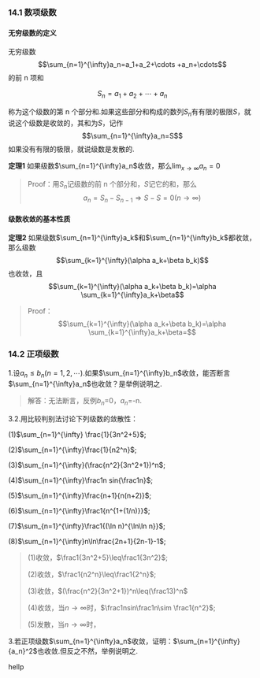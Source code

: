 ### 14.1    数项级数

#### **无穷级数的定义**

无穷级数$$\sum_{n=1}^{\infty}a_n=a_1+a_2+\cdots +a_n+\cdots$$的前 n 项和

$$S_n=a_1+a_2+\cdots+a_n$$

称为这个级数的第 n 个部分和.如果这些部分和构成的数列${S_n}$有有限的极限$S$，就说这个级数是收敛的，其和为$S$，记作$$\sum_{n=1}^{\infty}a_n=S$$如果没有有限的极限，就说级数是发散的.

**定理1** 
如果级数$\sum_{n=1}^{\infty}a_n$收敛，那么$\lim_{x \to \infty} a_n=0$

> Proof：用$S_n$记级数的前 n 个部分和，$S$记它的和，那么
> $$a_n=S_n-S_{n-1}\Rightarrow S-S=0(n\to \infty)$$

#### 级数收敛的基本性质

**定理2**
如果级数$\sum_{n=1}^{\infty}a_k$和$\sum_{n=1}^{\infty}b_k$都收敛，那么级数$$\sum_{k=1}^{\infty}(\alpha a_k+\beta b_k)$$也收敛，且$$\sum_{k=1}^{\infty}(\alpha a_k+\beta b_k)=\alpha \sum_{k=1}^{\infty}a_k+\beta$$

> Proof：$$\sum_{k=1}^{\infty}(\alpha a_k+\beta b_k)=\alpha \sum_{k=1}^{\infty}a_k+\beta=$$

### 14.2 正项级数

1.设$a_n\leq b_n(n=1,2,\cdots)$.如果$\sum_{n=1}^{\infty}b_n$收敛，能否断言$\sum_{n=1}^{\infty}a_n$也收敛？是举例说明之.

>解答：无法断言，反例$b_n$=0，$a_n$=-n.

3.2.用比较判别法讨论下列级数的敛散性：

(1)$\sum_{n=1}^{\infty} \frac{1}{3n^2+5}$;

(2)$\sum_{n=1}^{\infty}\frac{1}{n2^n}$;

(3)$\sum_{n=1}^{\infty}(\frac{n^2}{3n^2+1})^n$;

(4)$\sum_{n=1}^{\infty}\frac1n sin{\frac1n}$;

(5)$\sum_{n=1}^{\infty}\frac{n+1}{n(n+2)}$;

(6)$\sum_{n=1}^{\infty}\frac1{n^{1+(1/n)}}$;

(7)$\sum_{n=1}^{\infty}\frac1{(\ln n)^{\ln\ln n}}$;

(8)$\sum_{n=1}^{\infty}n\ln\frac{2n+1}{2n-1}-1$;

> (1)收敛，$\frac1{3n^2+5}\leq\frac1{3n^2}$;
> 
> (2)收敛，$\frac1{n2^n}\leq\frac1{2^n}$;
> 
> (3)收敛，$(\frac{n^2}{3n^2+1})^n\leq(\frac13)^n$
> 
> (4)收敛，当$n\to \infty$时，$\frac1nsin\frac1n\sim \frac1{n^2}$;
>
>(5)发散，当$n\to \infty$时，

3.若正项级数$\sum_{n=1}^{\infty}a_n$收敛，证明：$\sum_{n=1}^{\infty}{a_n}^2$也收敛.但反之不然，举例说明之.

hellp